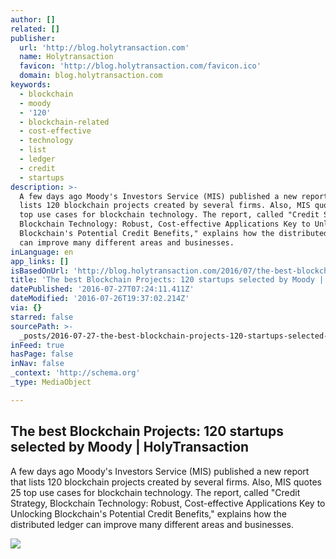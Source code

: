 ```yaml
---
author: []
related: []
publisher:
  url: 'http://blog.holytransaction.com'
  name: Holytransaction
  favicon: 'http://blog.holytransaction.com/favicon.ico'
  domain: blog.holytransaction.com
keywords:
  - blockchain
  - moody
  - '120'
  - blockchain-related
  - cost-effective
  - technology
  - list
  - ledger
  - credit
  - startups
description: >-
  A few days ago Moody's Investors Service (MIS) published a new report that
  lists 120 blockchain projects created by several firms. Also, MIS quotes 25
  top use cases for blockchain technology. The report, called "Credit Strategy,
  Blockchain Technology: Robust, Cost-effective Applications Key to Unlocking
  Blockchain's Potential Credit Benefits," explains how the distributed ledger
  can improve many different areas and businesses.
inLanguage: en
app_links: []
isBasedOnUrl: 'http://blog.holytransaction.com/2016/07/the-best-blockchain-projects-120.html'
title: 'The best Blockchain Projects: 120 startups selected by Moody | HolyTransaction'
datePublished: '2016-07-27T07:24:11.411Z'
dateModified: '2016-07-26T19:37:02.214Z'
via: {}
starred: false
sourcePath: >-
  _posts/2016-07-27-the-best-blockchain-projects-120-startups-selected-by-moody.md
inFeed: true
hasPage: false
inNav: false
_context: 'http://schema.org'
_type: MediaObject

---
```

<article style=""><h1>The best Blockchain Projects: 120 startups selected by Moody | HolyTransaction</h1><p>A few days ago Moody's Investors Service (MIS) published a new report that lists 120 blockchain projects created by several firms. Also, MIS quotes 25 top use cases for blockchain technology. The report, called "Credit Strategy, Blockchain Technology: Robust, Cost-effective Applications Key to Unlocking Blockchain's Potential Credit Benefits," explains how the distributed ledger can improve many different areas and businesses.</p><img src="https://2.bp.blogspot.com/-daTL2eBe5PY/V5efPVhJFdI/AAAAAAAAAqI/sYe3Jo09rN0DrUPBcdEbQobVesIqhL8JwCLcB/w1200-h630-p-nu/ResizedImage719292-Moody-blockchain-use-case.png" /></article>